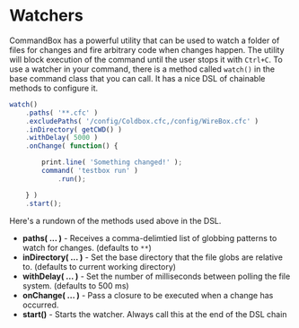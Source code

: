# Watchers

CommandBox has a powerful utility that can be used to watch a folder of files for changes and fire arbitrary code when changes happen. The utility will block execution of the command until the user stops it with `Ctrl+C`. To use a watcher in your command, there is a method called `watch()` in the base command class that you can call. It has a nice DSL of chainable methods to configure it.

```javascript
watch()
    .paths( '**.cfc' )
    .excludePaths( '/config/Coldbox.cfc,/config/WireBox.cfc' )
    .inDirectory( getCWD() )
    .withDelay( 5000 )
    .onChange( function() {

        print.line( 'Something changed!' );
        command( 'testbox run' )
            .run();

    } )
    .start();
```

Here's a rundown of the methods used above in the DSL.

* **paths\( ... \)** - Receives a comma-delimtied list of globbing patterns to watch for changes. \(defaults to `**`\)
* **inDirectory\( ... \)** - Set the base directory that the file globs are relative to. \(defaults to current working directory\)
* **withDelay\( ... \)** - Set the number of milliseconds between polling the file system. \(defaults to 500 ms\)
* **onChange\( ... \)** - Pass a closure to be executed when a change has occurred.
* **start\(\)** - Starts the watcher. Always call this at the end of the DSL chain

